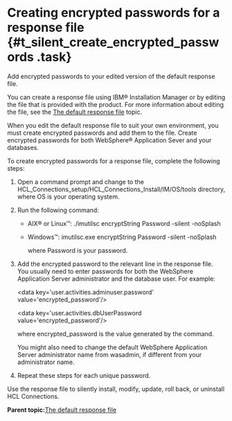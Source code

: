 # Creating encrypted passwords for a response file {#t_silent_create_encrypted_passwords .task}

Add encrypted passwords to your edited version of the default response file.

You can create a response file using IBM® Installation Manager or by editing the file that is provided with the product. For more information about editing the file, see the [The default response file](r_installresponse_file.md) topic.

When you edit the default response file to suit your own environment, you must create encrypted passwords and add them to the file. Create encrypted passwords for both WebSphere® Application Sever and your databases.

To create encrypted passwords for a response file, complete the following steps:

1.  Open a command prompt and change to the HCL\_Connections\_setup/HCL\_Connections\_Install/IM/OS/tools directory, where OS is your operating system.

2.  Run the following command:

    -   AIX® or Linux™: ./imutilsc encryptString Password -silent -noSplash
    -   Windows™: imutilsc.exe encryptString Password -silent -noSplash

        where Password is your password.

3.  Add the encrypted password to the relevant line in the response file. You usually need to enter passwords for both the WebSphere Application Server administrator and the database user. For example:

    <data key='user.activities.adminuser.password' value='encrypted\_password'/\>

    <data key='user.activities.dbUserPassword value='encrypted\_password'/\>

    where encrypted\_password is the value generated by the command.

    You might also need to change the default WebSphere Application Server administrator name from wasadmin, if different from your administrator name.

4.  Repeat these steps for each unique password.


Use the response file to silently install, modify, update, roll back, or uninstall HCL Connections.

**Parent topic:**[The default response file](../install/r_installresponse_file.md)

